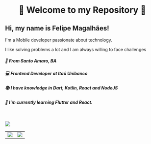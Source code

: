 <h1 align="center" >🌟 Welcome to my Repository 🌟</h1>

## Hi, my name is Felipe Magalhães!

I'm a Mobile developer passionate about technology.

I like solving problems a lot and I am always willing to face challenges

##### 🚩 From Santo Amaro, BA

##### 💻 Frontend Developer at Itaú Unibanco

##### 📚 I have knowledge in Dart, Kotlin, React and NodeJS

##### 📘 I'm currently learning Flutter and React.

<br/>

[<img src="https://img.shields.io/badge/linkedin-%230077B5.svg?&style=for-the-badge&logo=linkedin&logoColor=white" />](https://www.linkedin.com/in/felipemagalhaes13/)

<table>
<td >
  <img  src="https://github-readme-stats.vercel.app/api?username=felipesses&show_icons=true&theme=dracula"> 
</td>
<td >
  <img  src="https://github-readme-stats.vercel.app/api/top-langs/?username=felipesses&layout=compact&theme=dracula"> 
</td>
</table>

